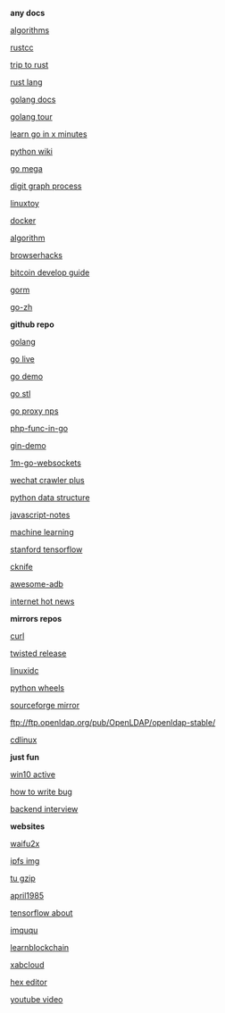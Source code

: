 **any docs**

[algorithms](https://thealgorithms.github.io/website/)

[rustcc](https://rustcc.gitbooks.io/rustprimer/content/)

[trip to rust](https://kaisery.github.io/trpl-zh-cn/)

[rust lang](https://www.rust-lang.org/zh-CN/learn/get-started)

[golang docs](https://golang.org/doc/)

[golang tour](https://tour.golang.org/welcome/1)

[learn go in x minutes](https://learnxinyminutes.com/docs/go/)

[python wiki](https://wiki.python.org/moin/PythonDecoratorLibrary#Singleton)

[go mega](https://go-mega.bonfy.im/)

[digit graph process](http://accu.cc/)

[linuxtoy](http://i.linuxtoy.org/docs/guide/index.html)

[docker](http://udn.yyuap.com/doc/docker_practice/introduction/index.html)

[algorithm](https://algorithm.yuanbin.me/)

[browserhacks](http://browserhacks.com/)

[bitcoin develop guide](https://love2.io/@ayamefing/doc/bitcoin_developer_guide/README.md)

[gorm](http://doc.gorm.io/)

[go-zh](https://go-zh.org/)

**github repo**

[golang](https://github.com/arnauddri/algorithms)

[go live](https://github.com/gwuhaolin/livego)

[go demo](https://github.com/EDDYCJY/blog)

[go stl](https://github.com/polaris1119/The-Golang-Standard-Library-by-Example)

[go proxy nps](https://github.com/cnlh/nps)

[php-func-in-go](https://github.com/syyongx/php2go)

[gin-demo](https://github.com/blackpiglet/go-api-example)

[1m-go-websockets](https://github.com/eranyanay/1m-go-websockets)

[wechat crawler plus](https://github.com/fuckwonderfulsuccess/WCplus)

[python data structure](https://github.com/facert/python-data-structure-cn)

[javascript-notes](https://github.com/zhubangbang/zhubangbang-javascript-notes)

[machine learning](https://github.com/Jack-Cherish/Machine-Learning)

[stanford tensorflow](https://github.com/chiphuyen/stanford-tensorflow-tutorials)

[cknife](https://github.com/Chora10/Cknife)

[awesome-adb](https://github.com/mzlogin/awesome-adb)

[internet hot news](https://github.com/telami/hot)


**mirrors repos**

[curl](https://curl.haxx.se/download/archeology/)

[twisted release](http://twistedmatrix.com/Releases/)

[linuxidc](http://linux.linuxidc.com/)

[python wheels](https://www.lfd.uci.edu/~gohlke/pythonlibs/)

[sourceforge mirror](http://sourceforge.mirrorservice.org/)

ftp://ftp.openldap.org/pub/OpenLDAP/openldap-stable/

[cdlinux](ftp://distro.ibiblio.org/pub/linux/distributions/cdlinux/testing/)


**just fun**

[win10 active](https://cmwtat.cloudmoe.com/cn.html)

[how to write bug](https://coderlmn.github.io/frontEndCourse/unmaintainable.html)

[backend interview](https://aleiwu.com/post/interview-experience/)


**websites**

[waifu2x](http://waifu2x.udp.jp/)

[ipfs img](https://img9.top/)

[tu gzip](http://tu.xiaogongju123.com/)

[april1985](http://www.april1985.com/)

[tensorflow about](http://blog.topspeedsnail.com/)

[imququ](https://imququ.com/)

[learnblockchain](https://learnblockchain.cn/)

[xabcloud](https://xabcloud.com/#/README)

[hex editor](https://hexed.it/)

[youtube video](http://mydowndown.com/y2)

